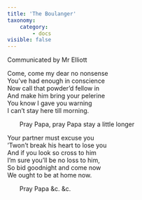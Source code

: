 ```yaml
---
title: 'The Boulanger'
taxonomy:
    category:
        - docs
visible: false
---
```


<div class="author">Communicated by Mr Elliott</div>

Come, come my dear no nonsense  
You’ve had enough in conscience  
Now call that powder’d fellow in  
And make him bring your pelerine  
You know I gave you warning  
I can’t stay here till morning.  

&emsp;&emsp;Pray Papa, pray Papa stay a little longer  

Your partner must excuse you  
’Twon’t break his heart to lose you  
And if you look so cross to him  
I’m sure you’ll be no loss to him,  
So bid goodnight and come now  
We ought to be at home now.

&emsp;&emsp;Pray Papa &c. &c.